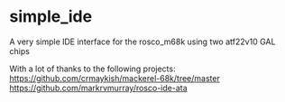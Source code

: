 # simple_ide
A very simple IDE interface for the rosco_m68k using two atf22v10 GAL chips

With a lot of thanks to the following projects:
https://github.com/crmaykish/mackerel-68k/tree/master
https://github.com/markrvmurray/rosco-ide-ata
